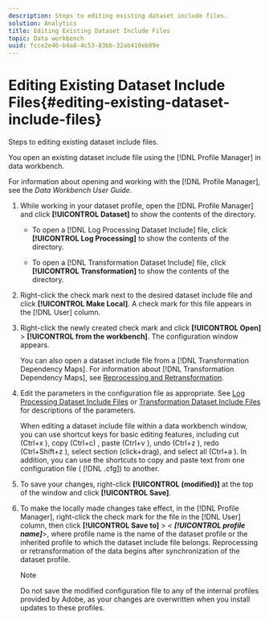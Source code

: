 ```yaml
---
description: Steps to editing existing dataset include files.
solution: Analytics
title: Editing Existing Dataset Include Files
topic: Data workbench
uuid: fcce2e46-b4a8-4c53-83bb-32ab410eb89e
---
```


# Editing Existing Dataset Include Files{#editing-existing-dataset-include-files}

Steps to editing existing dataset include files.

You open an existing dataset include file using the [!DNL Profile Manager] in data workbench.

For information about opening and working with the [!DNL Profile Manager], see the *Data Workbench User Guide*. 

1. While working in your dataset profile, open the [!DNL Profile Manager] and click **[!UICONTROL Dataset]** to show the contents of the directory.

    * To open a [!DNL Log Processing Dataset Include] file, click **[!UICONTROL Log Processing]** to show the contents of the directory. 
    
    * To open a [!DNL Transformation Dataset Include] file, click **[!UICONTROL Transformation]** to show the contents of the directory.

1. Right-click the check mark next to the desired dataset include file and click **[!UICONTROL Make Local]**. A check mark for this file appears in the [!DNL User] column.
1. Right-click the newly created check mark and click **[!UICONTROL Open]** > **[!UICONTROL from the workbench]**. The configuration window appears.

   You can also open a dataset include file from a [!DNL Transformation Dependency Maps]. For information about [!DNL Transformation Dependency Maps], see [Reprocessing and Retransformation](../../../../home/c-dataset-const-proc/c-reproc-retrans/c-reproc-retrans.md#concept-6d82a173e4ab4111b673e7c2477d0823). 

1. Edit the parameters in the configuration file as appropriate. See [Log Processing Dataset Include Files](../../../../home/c-dataset-const-proc/c-dataset-inc-files/c-types-dataset-inc-files/c-log-proc-dataset-inc-files/c-log-proc-dataset-inc-files.md#concept-999475a22519432e98844622ca95b6ab) or [Transformation Dataset Include Files](../../../../home/c-dataset-const-proc/c-dataset-inc-files/c-types-dataset-inc-files/c-trans-dataset-inc-files.md#concept-c64aa78ed9ce40b8a0f4932c82ff5ace) for descriptions of the parameters.

   When editing a dataset include file within a data workbench window, you can use shortcut keys for basic editing features, including cut (Ctrl+x ), copy (Ctrl+c) , paste (Ctrl+v ), undo (Ctrl+z ), redo (Ctrl+Shift+z ), select section (click+drag), and select all (Ctrl+a ). In addition, you can use the shortcuts to copy and paste text from one configuration file ( [!DNL .cfg]) to another. 

1. To save your changes, right-click **[!UICONTROL (modified)]** at the top of the window and click **[!UICONTROL Save]**.
1. To make the locally made changes take effect, in the [!DNL Profile Manager], right-click the check mark for the file in the [!DNL User] column, then click **[!UICONTROL Save to]** > *< **[!UICONTROL profile name]**>*, where profile name is the name of the dataset profile or the inherited profile to which the dataset include file belongs. Reprocessing or retransformation of the data begins after synchronization of the dataset profile.

   >[!NOTE]
   >
   >Do not save the modified configuration file to any of the internal profiles provided by Adobe, as your changes are overwritten when you install updates to these profiles.

